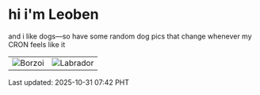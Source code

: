 # hi i'm Leoben

and i like dogs—so have some random dog pics that change whenever my CRON feels like it

|  |  |
|--------|----------|
| ![Borzoi](https://random-dog-vercel.vercel.app/api/random-borzoi?v=1761867742) | ![Labrador](https://random-dog-vercel.vercel.app/api/random-labrador?v=1761867742) |

Last updated: 2025-10-31 07:42 PHT

